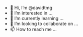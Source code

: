 - 👋 Hi, I’m @davidtmg
- 👀 I’m interested in ...
- 🌱 I’m currently learning ...
- 💞️ I’m looking to collaborate on ...
- 📫 How to reach me ...

<!---
davidtmg/davidtmg is a ✨ special ✨ repository because its `README.md` (this file) appears on your GitHub profile.
You can click the Preview link to take a look at your changes.

**Desktop cube erases the panel at the top of the screen**
